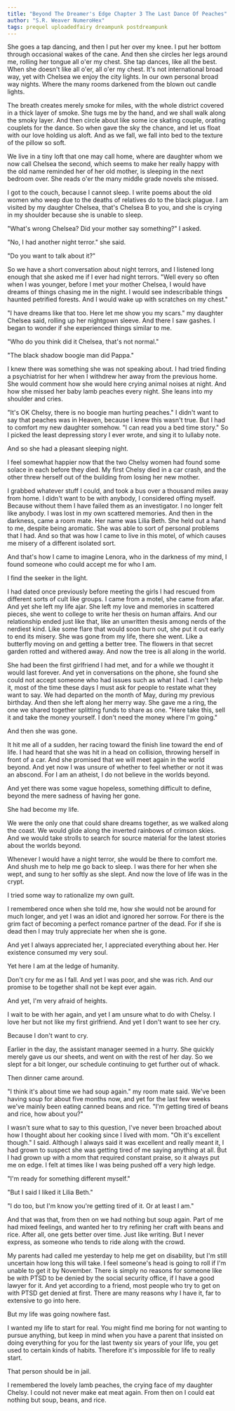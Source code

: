 ```yaml
---
title: "Beyond The Dreamer's Edge Chapter 3 The Last Dance Of Peaches"
author: "S.R. Weaver NumeroHex"
tags: prequel uploadedfairy dreampunk postdreampunk
---
```

She goes a tap dancing, and then I put her over my knee. I put her bottom through occasional wakes of the cane. And then she circles her legs around me, rolling her tongue all o'er my chest. She tap dances, like all the best. When she doesn't like all o'er, all o'er my chest. It's not international broad way, yet with Chelsea we enjoy the city lights. In our own personal broad way nights. Where the many rooms darkened from the blown out candle lights.

The breath creates merely smoke for miles, with the whole district covered in a thick layer of smoke. She tugs me by the hand, and we shall walk along the smoky layer. And then circle about like some ice skating couple, orating couplets for the dance. So when gave the sky the chance, and let us float with our love holding us aloft. And as we fall, we fall into bed to the texture of the pillow so soft.

We live in a tiny loft that one may call home, where are daughter whom we now call Chelsea the second, which seems to make her really happy with the old name reminded her of her old mother, is sleeping in the next bedroom over. She reads o'er the many middle grade novels she missed.

I got to the couch, because I cannot sleep. I write poems about the old women who weep due to the deaths of relatives do to the black plague. I am visited by my daughter Chelsea, that's Chelsea B to you, and she is crying in my shoulder because she is unable to sleep.

"What's wrong Chelsea? Did your mother say something?" I asked.

"No, I had another night terror." she said.

"Do you want to talk about it?"

So we have a short conversation about night terrors, and I listened long enough that she asked me if I ever had night terrors. "Well every so often when I was younger, before I met your mother Chelsea, I would have dreams of things chasing me in the night. I would see indescribable things haunted petrified forests. And I would wake up with scratches on my chest."

"I have dreams like that too. Here let me show you my scars." my daughter Chelsea said, rolling up her nightgown sleeve. And there I saw gashes. I began to wonder if she experienced things similar to me.

"Who do you think did it Chelsea, that's not normal."

"The black shadow boogie man did Pappa."

I knew there was something she was not speaking about. I had tried finding a psychiatrist for her when I withdrew her away from the previous home. She would comment how she would here crying animal noises at night. And how she missed her baby lamb peaches every night. She leans into my shoulder and cries.

"It's OK Chelsy, there is no boogie man hurting peaches." I didn't want to say that peaches was in Heaven, because I knew this wasn't true. But I had to comfort my new daughter somehow. "I can read you a bed time story." So I picked the least depressing story I ever wrote, and sing it to lullaby note.

And so she had a pleasant sleeping night.

I feel somewhat happier now that the two Chelsy women had found some solace in each before they died. My first Chelsy died in a car crash, and the other threw herself out of the building from losing her new mother.

I grabbed whatever stuff I could, and took a bus over a thousand miles away from home. I didn't want to be with anybody, I considered offing myself. Because without them I have failed them as an investigator. I no longer felt like anybody. I was lost in my own scattered memories. And then in the darkness, came a room mate. Her name was Lilia Beth. She held out a hand to me, despite being aromatic. She was able to sort of personal problems that I had. And so that was how I came to live in this motel, of which causes me misery of a different isolated sort.

And that's how I came to imagine Lenora, who in the darkness of my mind, I found someone who could accept me for who I am.

I find the seeker in the light.

I had dated once previously before meeting the girls I had rescued from different sorts of cult like groups. I came from a motel, she came from afar. And yet she left my life ajar. She left my love and memories in scattered pieces, she went to college to write her thesis on human affairs. And our relationship ended just like that, like an unwritten thesis among nerds of the nerdiest kind. Like some flare that would soon burn out, she put it out early to end its misery. She was gone from my life, there she went. Like a butterfly moving on and getting a better tree. The flowers in that secret garden rotted and withered away. And now the tree is all along in the world.

She had been the first girlfriend I had met, and for a while we thought it would last forever. And yet in conversations on the phone, she found she could not accept someone who had issues such as what I had. I can't help it, most of the time these days I must ask for people to restate what they want to say. We had departed on the month of May, during my previous birthday. And then she left along her merry way. She gave me a ring, the one we shared together splitting funds to share as one. "Here take this, sell it and take the money yourself. I don't need the money where I'm going."

And then she was gone.

It hit me all of a sudden, her racing toward the finish line toward the end of life. I had heard that she was hit in a head on collision, throwing herself in front of a car. And she promised that we will meet again in the world beyond. And yet now I was unsure of whether to feel whether or not it was an abscond. For I am an atheist, I do not believe in the worlds beyond.

And yet there was some vague hopeless, something difficult to define, beyond the mere sadness of having her gone.

She had become my life.

We were the only one that could share dreams together, as we walked along the coast. We would glide along the inverted rainbows of crimson skies. And we would take strolls to search for source material for the latest stories about the worlds beyond.

Whenever I would have a night terror, she would be there to comfort me. And shush me to help me go back to sleep. I was there for her when she wept, and sung to her softly as she slept. And now the love of life was in the crypt.

I tried some way to rationalize my own guilt.

I remembered once when she told me, how she would not be around for much longer, and yet I was an idiot and ignored her sorrow. For there is the grim fact of becoming a perfect romance partner of the dead. For if she is dead then I may truly appreciate her when she is gone.

And yet I always appreciated her, I appreciated everything about her. Her existence consumed my very soul.

Yet here I am at the ledge of humanity.

Don't cry for me as I fall. And yet I was poor, and she was rich. And our promise to be together shall not be kept ever again.

And yet, I'm very afraid of heights.

I wait to be with her again, and yet I am unsure what to do with Chelsy. I love her but not like my first girlfriend. And yet I don't want to see her cry.

Because I don't want to cry.

Earlier in the day, the assistant manager seemed in a hurry. She quickly merely gave us our sheets, and went on with the rest of her day. So we slept for a bit longer, our schedule continuing to get further out of whack.

Then dinner came around.

"I think it's about time we had soup again." my room mate said. We've been having soup for about five months now, and yet for the last few weeks we've mainly been eating canned beans and rice. "I'm getting tired of beans and rice, how about you?"

I wasn't sure what to say to this question, I've never been broached about how I thought about her cooking since I lived with mom. "Oh it's excellent though." I said. Although I always said it was excellent and really meant it, I had grown to suspect she was getting tired of me saying anything at all. But I had grown up with a mom that required constant praise, so it always put me on edge. I felt at times like I was being pushed off a very high ledge.

"I'm ready for something different myself."

"But I said I liked it Lilia Beth."

"I do too, but I'm know you're getting tired of it. Or at least I am."

And that was that, from then on we had nothing but soup again. Part of me had mixed feelings, and wanted her to try refining her craft with beans and rice. After all, one gets better over time. Just like writing. But I never express, as someone who tends to ride along with the crowd.

My parents had called me yesterday to help me get on disability, but I'm still uncertain how long this will take. I feel someone's head is going to roll if I'm unable to get it by November. There is simply no reasons for someone like be with PTSD to be denied by the social security office, if I have a good lawyer for it. And yet according to a friend, most people who try to get on with PTSD get denied at first. There are many reasons why I have it, far to extensive to go into here.

But my life was going nowhere fast.

I wanted my life to start for real. You might find me boring for not wanting to pursue anything, but keep in mind when you have a parent that insisted on doing everything for you for the last twenty six years of your life, you get used to certain kinds of habits. Therefore it's impossible for life to really start.

That person should be in jail.

I remembered the lovely lamb peaches, the crying face of my daughter Chelsy. I could not never make eat meat again. From then on I could eat nothing but soup, beans, and rice.

